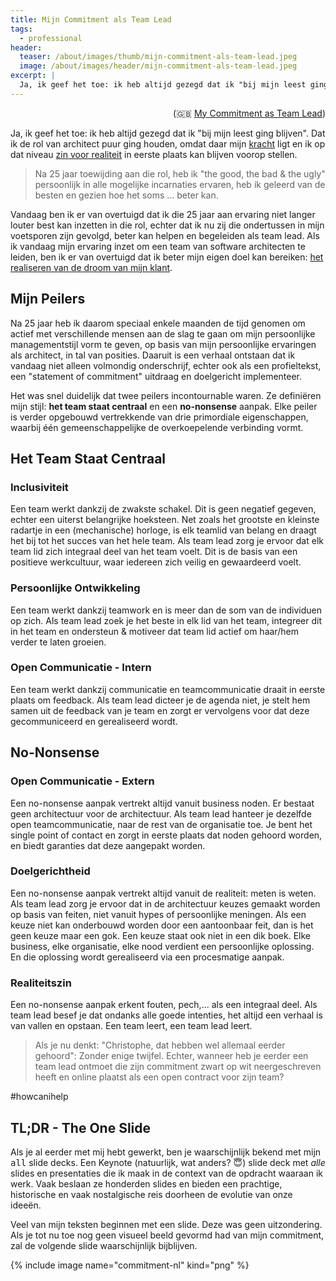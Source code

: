 ```yaml
---
title: Mijn Commitment als Team Lead
tags:
  - professional
header:
  teaser: /about/images/thumb/mijn-commitment-als-team-lead.jpeg
  image: /about/images/header/mijn-commitment-als-team-lead.jpeg
excerpt: |
  Ja, ik geef het toe: ik heb altijd gezegd dat ik "bij mijn leest ging blijven". Dat ik de rol van software architect puur ging houden, omdat daar mijn [kracht](Problem-Seeker) ligt en ik op dat niveau [zin voor realiteit](50-Shades-of-Ceremony) in eerste plaats kan blijven voorop stellen.
---
```


<p style="text-align:right">(🇬🇧 <a href="My-Commitment-as-Team-Lead">My Commitment as Team Lead</a>)</p>

Ja, ik geef het toe: ik heb altijd gezegd dat ik "bij mijn leest ging blijven". Dat ik de rol van architect puur ging houden, omdat daar mijn [kracht](Problem-Seeker) ligt en ik op dat niveau [zin voor realiteit](50-Shades-of-Ceremony) in eerste plaats kan blijven voorop stellen.

> Na 25 jaar toewijding aan die rol, heb ik "the good, the bad & the ugly" persoonlijk in alle mogelijke incarnaties ervaren, heb ik geleerd van de besten en gezien hoe het soms ... beter kan.

Vandaag ben ik er van overtuigd dat ik die 25 jaar aan ervaring niet langer louter best kan inzetten in die rol, echter dat ik nu zij die ondertussen in mijn voetsporen zijn gevolgd, beter kan helpen en begeleiden als team lead. Als ik vandaag mijn ervaring inzet om een team van software architecten te leiden, ben ik er van overtuigd dat ik beter mijn eigen doel kan bereiken: [het realiseren van de droom van mijn klant](I-Enterprise-Architect).

## Mijn Peilers

Na 25 jaar heb ik daarom speciaal enkele maanden de tijd genomen om actief met verschillende mensen aan de slag te gaan om mijn persoonlijke managementstijl vorm te geven, op basis van mijn persoonlijke ervaringen als architect, in tal van posities. Daaruit is een verhaal ontstaan dat ik vandaag niet alleen volmondig onderschrijf, echter ook als een profieltekst, een "statement of commitment" uitdraag en doelgericht implementeer.

Het was snel duidelijk dat twee peilers incontournable waren. Ze definiëren mijn stijl: **het team staat centraal** en een **no-nonsense** aanpak. Elke peiler is verder opgebouwd vertrekkende van drie primordiale eigenschappen, waarbij één gemeenschappelijke de overkoepelende verbinding vormt.

## Het Team Staat Centraal

### Inclusiviteit

Een team werkt dankzij de zwakste schakel. Dit is geen negatief gegeven, echter een uiterst belangrijke hoeksteen. Net zoals het grootste en kleinste radartje in een (mechanische) horloge, is elk teamlid van belang en draagt het bij tot het succes van het hele team. Als team lead zorg je ervoor dat elk team lid zich integraal deel van het team voelt. Dit is de basis van een positieve werkcultuur, waar iedereen zich veilig en gewaardeerd voelt.

### Persoonlijke Ontwikkeling

Een team werkt dankzij teamwork en is meer dan de som van de individuen op zich. Als team lead zoek je het beste in elk lid van het team, integreer dit in het team en ondersteun & motiveer dat team lid actief om haar/hem verder te laten groeien.

### Open Communicatie - Intern

Een team werkt dankzij communicatie en teamcommunicatie draait in eerste plaats om feedback. Als team lead dicteer je de agenda niet, je stelt hem samen uit de feedback van je team en zorgt er vervolgens voor dat deze gecommuniceerd en gerealiseerd wordt.

## No-Nonsense

### Open Communicatie - Extern

Een no-nonsense aanpak vertrekt altijd vanuit business noden. Er bestaat geen architectuur voor de architectuur. Als team lead hanteer je dezelfde open teamcommunicatie, naar de rest van de organisatie toe. Je bent het single point of contact en zorgt in eerste plaats dat noden gehoord worden, en biedt garanties dat deze aangepakt worden.

### Doelgerichtheid

Een no-nonsense aanpak vertrekt altijd vanuit de realiteit: meten is weten. Als team lead zorg je ervoor dat in de architectuur keuzes gemaakt worden op basis van feiten, niet vanuit hypes of persoonlijke meningen. Als een keuze niet kan onderbouwd worden door een aantoonbaar feit, dan is het geen keuze maar een gok. Een keuze staat ook niet in een dik boek. Elke business, elke organisatie, elke nood verdient een persoonlijke oplossing. En die oplossing wordt gerealiseerd via een procesmatige aanpak.

### Realiteitszin

Een no-nonsense aanpak erkent fouten, pech,... als een integraal deel. Als team lead besef je dat ondanks alle goede intenties, het altijd een verhaal is van vallen en opstaan. Een team leert, een team lead leert.

> Als je nu denkt: "Christophe, dat hebben wel allemaal eerder gehoord": Zonder enige twijfel. Echter, wanneer heb je eerder een team lead ontmoet die zijn commitment zwart op wit neergeschreven heeft en online plaatst als een open contract voor zijn team?

&#35;howcanihelp

## TL;DR - The One Slide

Als je al eerder met mij hebt gewerkt, ben je waarschijnlijk bekend met mijn <tt>all</tt> slide decks. Een Keynote (natuurlijk, wat anders? 😇) slide deck met _alle_ slides en presentaties die ik maak in de context van de opdracht waaraan ik werk. Vaak beslaan ze honderden slides en bieden een prachtige, historische en vaak nostalgische reis doorheen de evolutie van onze ideeën.

Veel van mijn teksten beginnen met een slide. Deze was geen uitzondering. Als je tot nu toe nog geen visueel beeld gevormd had van mijn commitment, zal de volgende slide waarschijnlijk bijblijven.

{% include image name="commitment-nl" kind="png" %}
